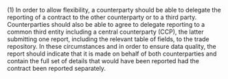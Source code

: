 (1) In order to allow flexibility, a counterparty should be able to delegate the reporting of a contract to the other counterparty or to a third party. Counterparties should also be able to agree to delegate reporting to a common third entity including a central counterparty (CCP), the latter submitting one report, including the relevant table of fields, to the trade repository. In these circumstances and in order to ensure data quality, the report should indicate that it is made on behalf of both counterparties and contain the full set of details that would have been reported had the contract been reported separately.
